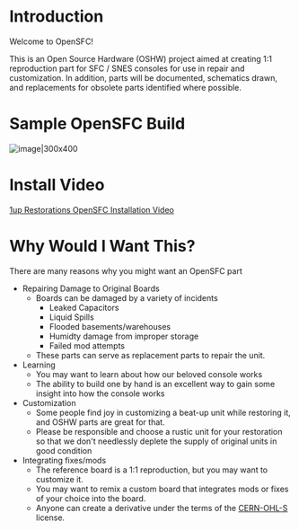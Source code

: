 # Introduction

Welcome to OpenSFC!

This is an Open Source Hardware (OSHW) project aimed at creating 1:1 reproduction part for SFC / SNES consoles for use in repair and customization. In addition, parts will be documented, schematics drawn, and replacements for obsolete parts identified where possible.

# Sample OpenSFC Build
![image|300x400](https://starlightk7.github.io/OpenSFC/assets/osfc-intro.jpg)

# Install Video
 
[1up Restorations OpenSFC Installation Video](https://youtu.be/3N_iRRNhPbA)

# Why Would I Want This?

There are many reasons why you might want an OpenSFC part

* Repairing Damage to Original Boards
  * Boards can be damaged by a variety of incidents
    * Leaked Capacitors
    * Liquid Spills
    * Flooded basements/warehouses
    * Humidty damage from improper storage
    * Failed mod attempts
  * These parts can serve as replacement parts to repair the unit.
* Learning
  * You may want to learn about how our beloved console works
  * The ability to build one by hand is an excellent way to gain some insight into how the console works
* Customization
  * Some people find joy in customizing a beat-up unit while restoring it, and OSHW parts are great for that. 
  * Please be responsible and choose a rustic unit for your restoration so that we don't needlessly deplete the supply of original units in good condition
* Integrating fixes/mods
  * The reference board is a 1:1 reproduction, but you may want to customize it.
  * You may want to remix a custom board that integrates mods or fixes of your choice into the board.
  * Anyone can create a derivative under the terms of the [CERN-OHL-S](https://ohwr.org/cern_ohl_s_v2.txt) license.
